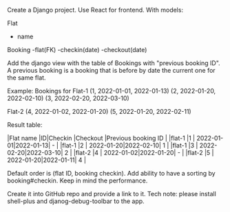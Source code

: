 Create a Django project. Use React for frontend.
With models:

Flat
 - name

Booking
  -flat(FK)
  -checkin(date)
  -checkout(date)


Add the django view with the table of Bookings with "previous booking ID".
A previous booking is a booking that is before by date the current one for the same flat.


Example:
Bookings for
Flat-1
(1, 2022-01-01, 2022-01-13)
(2, 2022-01-20, 2022-02-10)
(3, 2022-02-20, 2022-03-10)

Flat-2
(4, 2022-01-02, 2022-01-20)
(5, 2022-01-20, 2022-02-11)

Result table:

|Flat name  |ID|Checkin    |Checkout  |Previous booking  ID    |
|flat-1     |1 | 2022-01-01|2022-01-13| -                      |
|flat-1     |2 | 2022-01-20|2022-02-10| 1                      |
|flat-1     |3 | 2022-02-20|2022-03-10| 2                      |
|flat-2     |4 | 2022-01-02|2022-01-20| -                      |
|flat-2     |5 | 2022-01-20|2022-01-11| 4                      |

Default order is (flat ID, booking checkin). Add ability to have a sorting by booking#checkin.
Keep in mind the performance.

Create it into GitHub repo and provide a link to it.
Tech note: please install shell-plus and djanog-debug-toolbar to the app.
